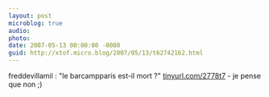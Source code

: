 ```yaml
---
layout: post
microblog: true
audio: 
photo: 
date: 2007-05-13 00:00:00 -0000
guid: http://xtof.micro.blog/2007/05/13/t62742162.html
---
```

freddevillamil : "le barcampparis est-il mort ?" [tinyurl.com/2778t7](http://tinyurl.com/2778t7) - je pense que non ;)
